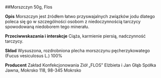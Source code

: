 ##Morszczyn 50g, Flos

**Opis** Morszczyn jest źródłem łatwo przyswajalnych związków jodu dlatego poleca się go w szczególności osobom z niedoczynnością tarczycy spowodowaną niedoborem tego minerału.

**Przeciwwskazania i interakcje** Ciąża, karmienie piersią, nadczynność tarczycy.

**Skład** Wysuszona, rozdrobniona plecha morszczynu pęcherzykowatego (Fucus vesiculosus L.) 100%

**Producent** Zakład Konfekcjonowania Ziół „FLOS” Elżbieta i Jan Głąb Spółka Jawna, Mokrsko 118, 98-345 Mokrsko
